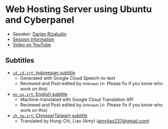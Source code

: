 # Web Hosting Server using Ubuntu and Cyberpanel

- Speaker: [Darian Rizaludin](mailto:kontak@darian.my.id)
- [Session information](https://2021.ubucon.asia/sessions/web_hosting_server_using_ubuntu_and_cyberpanel/)
- [Video on YouTube](https://www.youtube.com/watch?v=BqA0B7e6SJ8)

## Subtitles
- [`id_id.srt`: Indonesian subtitle](id_id.srt)
    - Generated with Google Cloud Speech-to-text
    - Reviewed and Post-edited by `Unknown` (<- Please fix if you know who work on this)
- [`en_us.srt`: English subtitle](en_us.srt)
    - Machine-translated with Google Cloud Translation API
    - Reviewed and Post-edited by `Unknown` (<- Please fix if you know who work on this)
- [`zh_tw.srt`: Chinese(Taiwan) subtitle](zh_tw.srt)
    - Translated by Hung-Chi, Liao (Amy) (amyliao237@gmail.com)